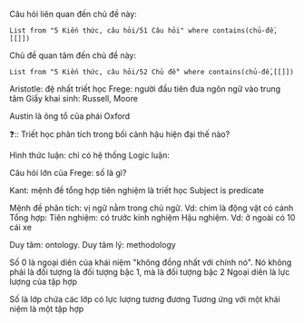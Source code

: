 Câu hỏi liên quan đến chủ đề này:
```dataview
List from "5 Kiến thức, câu hỏi/51 Câu hỏi" where contains(chủ-đề,[[]]) 
```

Chủ đề quan tâm đến chủ đề này:
```dataview
List from "5 Kiến thức, câu hỏi/52 Chủ đề" where contains(chủ-đề,[[]]) 
```
Aristotle: đệ nhất triết học
Frege: người đầu tiên đưa ngôn ngữ vào trung tâm
Giấy khai sinh: Russell, Moore 

Austin là ông tổ của phái Oxford 

❓:: Triết học phân tích trong bối cảnh hậu hiện đại thế nào? 

Hình thức luận: chỉ có hệ thống
Logic luận: 

Câu hỏi lớn của Frege: số là gì? 

Kant: mệnh đề tổng hợp tiên nghiệm là triết học
Subject is predicate

Mệnh đề phân tích: vị ngữ nằm trong chủ ngữ. Vd: chim là động vật có cánh 
Tổng hợp: 
Tiên nghiệm: có trước kinh nghiệm
Hậu nghiệm. Vd: ở ngoài có 10 cái xe

Duy tâm: ontology. Duy tâm lý: methodology 

Số 0 là ngoại diên của khái niệm "không đồng nhất với chính nó". Nó không phải là đối tượng là đối tượng bậc 1, mà là đối tượng bậc 2
Ngoại diên là lực lượng của tập hợp

Số là lớp chứa các lớp có lực lượng tương đương
Tương ứng với một khái niệm là một tập hợp